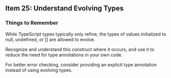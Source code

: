 ## Item 25: Understand Evolving Types

### Things to Remember
While TypeScript types typically only refine, the types of values initialized to null, undefined, or [] are allowed to evolve.

Recognize and understand this construct where it occurs, and use it to reduce the need for type annotations in your own code.

For better error checking, consider providing an explicit type annotation instead of using evolving types.